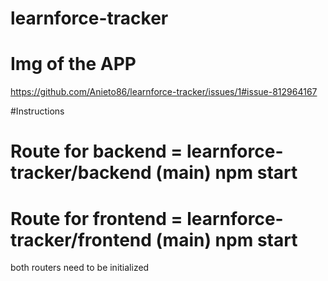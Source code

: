 # learnforce-tracker
# Img of the APP
https://github.com/Anieto86/learnforce-tracker/issues/1#issue-812964167

#Instructions
# Route for backend = learnforce-tracker/backend (main) npm start 
# Route for frontend = learnforce-tracker/frontend (main) npm start 
both routers need to be initialized
